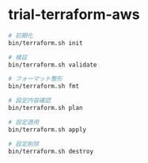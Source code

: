 trial-terraform-aws
===================

```sh
# 初期化
bin/terraform.sh init

# 検証
bin/terraform.sh validate

# フォーマット整形
bin/terraform.sh fmt

# 設定内容確認
bin/terraform.sh plan

# 設定適用
bin/terraform.sh apply

# 設定削除
bin/terraform.sh destroy
```
